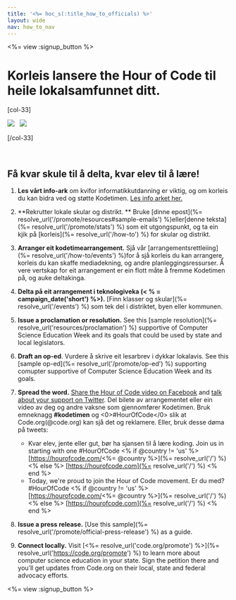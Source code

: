 ```yaml
---
title: '<%= hoc_s(:title_how_to_officials) %>'
layout: wide
nav: how_to_nav
---
```

<%= view :signup_button %>

# Korleis lansere the Hour of Code til heile lokalsamfunnet ditt.

[col-33]

![](/images/fit-275/highlight-obama.png)&nbsp;&nbsp;&nbsp;![](/images/fit-246/dan.jpg)

[/col-33]

<p style="clear:both">&nbsp;</p>

## Få kvar skule til å delta, kvar elev til å lære!

1. **Les vårt info-ark** om kvifor informatikkutdanning er viktig, og om korleis du kan bidra ved og støtte Kodetimen. [Les info arket her.](/files/hoc-one-pager-public-officials-2016.pdf)

2. **Rekrutter lokale skular og distrikt. ** Bruke [dinne epost](%= resolve_url('/promote/resources#sample-emails') %)eller[denne teksta](%= resolve_url('/promote/stats') %) som eit utgongspunkt, og ta ein kjik på [korleis](%= resolve_url('/how-to') %) for skular og distrikt.

3. **Arranger eit kodetimearrangement.** Sjå vår [arrangementsrettleiing](%= resolve_url('/how-to/events') %)for å sjå korleis du kan arrangere, korleis du kan skaffe mediadekning, og andre planleggingsressurser. Å vere vertskap for eit arrangement er ein flott måte å fremme Kodetimen på, og auke deltakinga.

4. **Delta på eit arrangement i teknologiveka (< % = campaign_date('short') %>).** [Finn klasser og skular](%= resolve_url('/events') %) som tek del i distriktet, byen eller kommunen.

5. **Issue a proclamation or resolution.** See this [sample resolution](%= resolve_url('resources/proclamation') %) supportive of Computer Science Education Week and its goals that could be used by state and local legislators.

6. **Draft an op-ed**. Vurdere å skrive eit lesarbrev i dykkar lokalavis. See this [sample op-ed](%= resolve_url('/promote/op-ed') %) supporting comupter supportive of Computer Science Education Week and its goals.

7. **Spread the word.** [Share the Hour of Code video on Facebook](https://www.facebook.com/sharer/sharer.php?u=http%3A%2F%2Fhourofcode.com%2Fus) and [talk about your support on Twitter](https://twitter.com/intent/tweet?url=http%3A%2F%2Fhourofcode.com&text=I%27m%20participating%20in%20this%20year%27s%20%23HourOfCode%2C%20are%20you%3F%20%40codeorg&original_referer=https%3A%2F%2Fwww.google.com%2Furl%3Fq%3Dhttps%253A%252F%252Ftwitter.com%252Fshare%253Fhashtags%253D%2526amp%253Brelated%253Dcodeorg%2526amp%253Btext%253DI%252527m%252Bparticipating%252Bin%252Bthis%252Byear%252527s%252B%252523HourOfCode%25252C%252Bare%252Byou%25253F%252B%252540codeorg%2526amp%253Burl%253Dhttp%25253A%25252F%25252Fhourofcode.com%26sa%3DD%26sntz%3D1%26usg%3DAFQjCNE1GLTUbKZfMlEh9Aj5w0iswz6PYQ&related=codeorg&hashtags=). Del bilete av arrangementet eller ein video av deg og andre vaksne som gjennomfører Kodetimen. Bruk emneknagg **#kodetimen** og <0>#HourOfCode</0> slik at Code.org(@code.org) kan sjå det og reklamere. Eller, bruk desse døma på tweets:
    
    - Kvar elev, jente eller gut, bør ha sjansen til å lære koding. Join us in starting with one #HourOfCode <% if @country != 'us' %> [https://hourofcode.com/<%= @country %>](%= resolve_url('/') %) <% else %> [https://hourofcode.com](%= resolve_url('/') %) <% end %>
    - Today, we're proud to join the Hour of Code movement. Er du med? #HourOfCode <% if @country != 'us' %> [https://hourofcode.com/<%= @country %>](%= resolve_url('/') %) <% else %> [https://hourofcode.com](%= resolve_url('/') %) <% end %>   
          
        

8. **Issue a press release.** [Use this sample](%= resolve_url('/promote/official-press-release') %) as a guide.

9. **Connect locally.** Visit [<%= resolve_url('code.org/promote') %>](%= resolve_url('https://code.org/promote') %) to learn more about computer science education in your state. Sign the petition there and you’ll get updates from Code.org on their local, state and federal advocacy efforts.

<%= view :signup_button %>